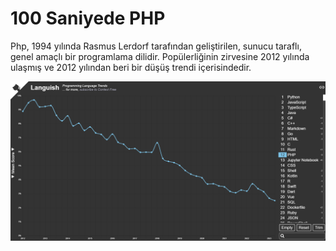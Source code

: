 # 100 Saniyede PHP

Php, 1994 yılında Rasmus Lerdorf tarafından geliştirilen, sunucu taraflı, genel amaçlı bir programlama dilidir. Popülerliğinin zirvesine 2012 yılında ulaşmış ve 2012 yılından beri bir düşüş trendi içerisindedir.

![Php](image.png)

